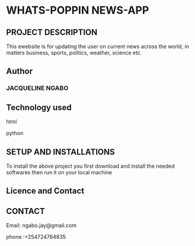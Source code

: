 # WHATS-POPPIN NEWS-APP

## PROJECT DESCRIPTION
<P> This ewebsite is for updating the user on current news across the world, in matters business, sports, politics, weather, science etc.</p>

## Author
<h3> JACQUELINE NGABO</h3>

## Technology used
<p>html</p>
<p>python</p>

## SETUP AND INSTALLATIONS
<P>To install the above project you first download and install the needed softwares then run it on your local machine</p>

## Licence and Contact

## CONTACT
<P> Email: ngabo.jay@gmail.com</p>
<p> phone :+254724764835</p>